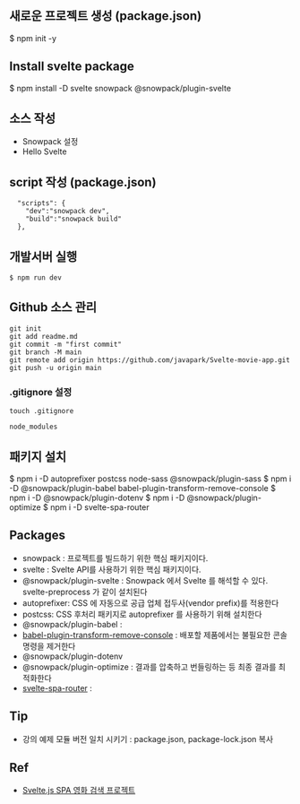 ## 새로운 프로젝트 생성 (package.json)
$ npm init -y

## Install svelte package 
$ npm install -D svelte snowpack @snowpack/plugin-svelte

## 소스 작성
- Snowpack 설정
- Hello Svelte 

## script 작성 (package.json)
```
  "scripts": {
    "dev":"snowpack dev",
    "build":"snowpack build"
  },
```

## 개발서버 실행
```
$ npm run dev
```

## Github 소스 관리
```
git init
git add readme.md
git commit -m "first commit"
git branch -M main
git remote add origin https://github.com/javapark/Svelte-movie-app.git
git push -u origin main
```

### .gitignore 설정
```
touch .gitignore

node_modules
```

## 패키지 설치
$ npm i -D autoprefixer postcss node-sass @snowpack/plugin-sass
$ npm i -D @snowpack/plugin-babel babel-plugin-transform-remove-console
$ npm i -D @snowpack/plugin-dotenv
$ npm i -D @snowpack/plugin-optimize
$ npm i -D svelte-spa-router

## Packages
- snowpack : 프로젝트를 빌드하기 위한 핵심 패키지이다.
- svelte : Svelte API를 사용하기 위한 핵심 패키지이다.
- @snowpack/plugin-svelte : Snowpack 에서 Svelte 를 해석할 수 있다. svelte-preprocess 가 같이 설치된다
- autoprefixer: CSS 에 자동으로 공급 업체 접두사(vendor prefix)를 적용한다
- postcss: CSS 후처리 패키지로 autoprefixer 를 사용하기 위해 설치한다
- @snowpack/plugin-babel : 
- [babel-plugin-transform-remove-console](https://babeljs.io/docs/en/babel-plugin-transform-remove-console) : 배포할 제품에서는 불필요한 콘솔 명령을 제거한다
- @snowpack/plugin-dotenv
- @snowpack/plugin-optimize : 결과를 압축하고 번들링하는 등 최종 결과를 최적화한다
- [svelte-spa-router](https://github.com/ItalyPaleAle/svelte-spa-router) : 

## Tip
- 강의 예제 모듈 버전 일치 시키기 : package.json, package-lock.json 복사

## Ref
- [Svelte.js SPA 영화 검색 프로젝트](https://www.inflearn.com/course/%EC%8A%A4%EB%B2%A8%ED%8A%B8-%EC%8B%A4%EC%8A%B5-%ED%94%84%EB%A1%9C%EC%A0%9D%ED%8A%B8/)